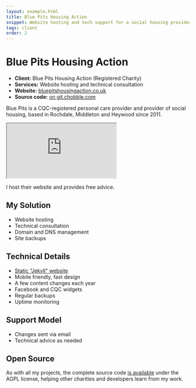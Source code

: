 ```yaml
---
layout: example.html
title: Blue Pits Housing Action
snippet: Website hosting and tech support for a social housing provider
tags: client
order: 2
---
```


# Blue Pits Housing Action

- **Client:** Blue Pits Housing Action (Registered Charity)
- **Services:** Website hosting and technical consultation
- **Website:** [bluepitshousingaction.co.uk](https://bluepitshousingaction.co.uk)
- **Source code:** [on git.chobble.com](https://git.chobble.com/hosted-by-chobble/blue-pits)

Blue Pits is a CQC-registered personal care provider and provider of social housing, based in Rochdale, Middleton and Heywood since 2011.

<iframe src="https://bluepitshousingaction.co.uk"></iframe>

I host their website and provides free advice.

## My Solution

- Website hosting
- Technical consultation
- Domain and DNS management
- Site backups

## Technical Details

- [Static "Jekyll" website](/services/static-websites/)
- Mobile friendly, fast design
- A few content changes each year
- Facebook and CQC widgets
- Regular backups
- Uptime monitoring

## Support Model

- Changes sent via email
- Technical advice as needed

## Open Source

As with all my projects, the complete source code [is available](https://git.chobble.com/hosted-by-chobble/blue-pits) under the AGPL license, helping other charities and developers learn from my work.
